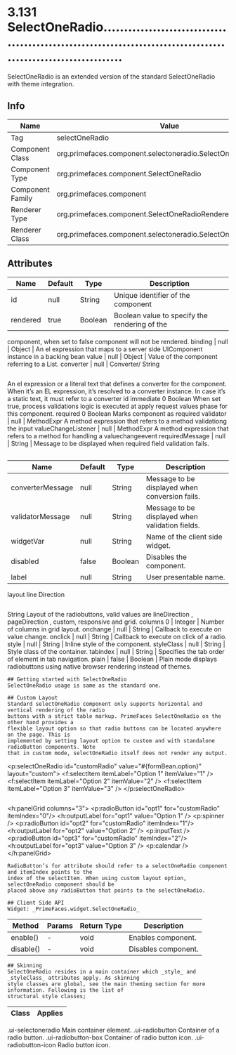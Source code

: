 # 3.131 SelectOneRadio...............................................................................................................

SelectOneRadio is an extended version of the standard SelectOneRadio with theme integration.

## Info

| Name | Value |
| - | - |
| Tag | selectOneRadio
| Component Class | org.primefaces.component.selectoneradio.SelectOneRadio
| Component Type | org.primefaces.component.SelectOneRadio
| Component Family | org.primefaces.component |
| Renderer Type | org.primefaces.component.SelectOneRadioRenderer
| Renderer Class | org.primefaces.component.selectoneradio.SelectOneRadioRenderer

## Attributes

| Name | Default | Type | Description | 
| --- | --- | --- | --- |
id | null | String | Unique identifier of the component
rendered | true | Boolean | Boolean value to specify the rendering of the
component, when set to false component will not be
rendered.
binding | null | Object | An el expression that maps to a server side UIComponent instance in a backing bean
value | null | Object | Value of the component referring to a List.
converter | null | Converter/
String
```
```
An el expression or a literal text that defines a
converter for the component. When it’s an EL
expression, it’s resolved to a converter instance. In
case it’s a static text, it must refer to a converter id
immediate 0 Boolean When set true, process validations logic is executed at
apply request values phase for this component.
required 0 Boolean Marks component as required
validator | null | MethodExpr A method expression that refers to a method
validationg the input
valueChangeListener | null | MethodExpr A method expression that refers to a method for
handling a valuechangeevent
requiredMessage | null | String | Message to be displayed when required field
validation fails.
```

```
| Name | Default | Type | Description | 
| --- | --- | --- | --- |
converterMessage | null | String | Message to be displayed when conversion fails.
validatorMessage | null | String | Message to be displayed when validation fields.
widgetVar | null | String | Name of the client side widget.
disabled | false | Boolean | Disables the component.
label | null | String | User presentable name.
layout line
Direction
```
```
String Layout of the radiobuttons, valid values are
lineDirection , pageDirection , custom, responsive and
grid.
columns 0 | Integer | Number of columns in grid layout.
onchange | null | String | Callback to execute on value change.
onclick | null | String | Callback to execute on click of a radio.
style | null | String | Inline style of the component.
styleClass | null | String | Style class of the container.
tabindex | null | String | Specifies the tab order of element in tab navigation.
plain | false | Boolean | Plain mode displays radiobuttons using native
browser rendering instead of themes.
```
## Getting started with SelectOneRadio
SelectOneRadio usage is same as the standard one.

## Custom Layout
Standard selectOneRadio component only supports horizontal and vertical rendering of the radio
buttons with a strict table markup. PrimeFaces SelectOneRadio on the other hand provides a
flexible layout option so that radio buttons can be located anywhere on the page. This is
implemented by setting layout option to custom and with standalone radioButton components. Note
that in custom mode, selectOneRadio itself does not render any output.

```
<p:selectOneRadio id="customRadio" value="#{formBean.option}" layout="custom">
<f:selectItem itemLabel="Option 1" itemValue="1" />
<f:selectItem itemLabel="Option 2" itemValue="2" />
<f:selectItem itemLabel="Option 3" itemValue="3" />
</p:selectOneRadio>
```

```
<h:panelGrid columns="3">
<p:radioButton id="opt1" for="customRadio" itemIndex="0"/>
<h:outputLabel for="opt1" value="Option 1" />
<p:spinner />
<p:radioButton id="opt2" for="customRadio" itemIndex="1"/>
<h:outputLabel for="opt2" value="Option 2" />
<p:inputText />
<p:radioButton id="opt3" for="customRadio" itemIndex="2"/>
<h:outputLabel for="opt3" value="Option 3" />
<p:calendar />
</h:panelGrid>
```
RadioButton’s for attribute should refer to a selectOneRadio component and itemIndex points to the
index of the selectItem. When using custom layout option, selectOneRadio component should be
placed above any radioButton that points to the selectOneRadio.

## Client Side API
Widget: _PrimeFaces.widget.SelectOneRadio_

```
| Method | Params | Return Type | Description | 
| --- | --- | --- | --- | 
enable() | - | void | Enables component.
disable() | - | void | Disables component.
```
## Skinning
SelectOneRadio resides in a main container which _style_ and _styleClass_ attributes apply. As skinning
style classes are global, see the main theming section for more information. Following is the list of
structural style classes;

```
| Class | Applies | 
| --- | --- | 
.ui-selectoneradio Main container element.
.ui-radiobutton Container of a radio button.
.ui-radiobutton-box Container of radio button icon.
.ui-radiobutton-icon Radio button icon.
```
